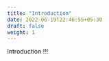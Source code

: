 ```yaml
---
title: "Introduction"
date: 2022-06-19T22:46:55+05:30
draft: false
weight: 1
---
```

Introduction !!!